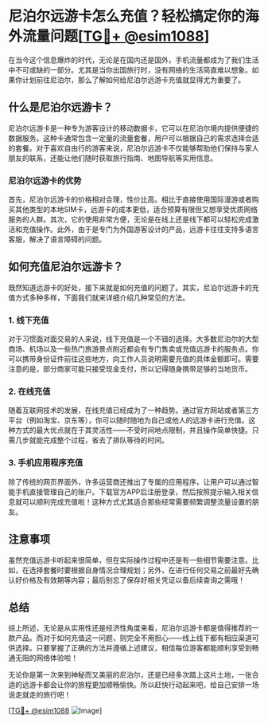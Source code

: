 # 尼泊尔远游卡怎么充值？轻松搞定你的海外流量问题[[TG💪+ @esim1088](https://t.me/s/esim1088)]

在当今这个信息爆炸的时代，无论是在国内还是国外，手机流量都成为了我们生活中不可或缺的一部分。尤其是当你出国旅行时，没有网络的生活简直难以想象。如果你计划前往尼泊尔，那么了解如何给尼泊尔远游卡充值就显得尤为重要了。

## 什么是尼泊尔远游卡？

尼泊尔远游卡是一种专为游客设计的移动数据卡，它可以在尼泊尔境内提供便捷的数据服务。这种卡通常包含一定量的流量套餐，用户可以根据自己的需求选择合适的套餐。对于喜欢自由行的游客来说，尼泊尔远游卡不仅能够帮助他们保持与家人朋友的联系，还能让他们随时获取旅行指南、地图导航等实用信息。

### 尼泊尔远游卡的优势

首先，尼泊尔远游卡的价格相对合理，性价比高。相比于直接使用国际漫游或者购买其他类型的本地SIM卡，远游卡的成本更低，适合预算有限但又想享受优质网络服务的人群。其次，它的使用非常方便，无论是在线上还是线下都可以轻松完成激活和充值操作。此外，由于是专门为外国游客设计的产品，远游卡往往支持多语言客服，解决了语言障碍的问题。

## 如何充值尼泊尔远游卡？

既然知道远游卡的好处，接下来就是如何充值的问题了。其实，尼泊尔远游卡的充值方式多种多样，下面我们就来详细介绍几种常见的方法。

### 1. 线下充值

对于习惯面对面交易的人来说，线下充值是一个不错的选择。大多数尼泊尔的大型商场、机场以及一些热门旅游景点附近都会有专门售卖或充值远游卡的服务点。你可以携带身份证件前往这些地方，向工作人员说明需要充值的具体金额即可。需要注意的是，部分商家可能只接受现金支付，所以记得随身携带足够的当地货币。

### 2. 在线充值

随着互联网技术的发展，在线充值已经成为了一种趋势。通过官方网站或者第三方平台（例如淘宝、京东等），你可以随时随地为自己或他人的远游卡进行充值。这种方式的最大优点就在于其灵活性——不受时间地点限制，并且操作简单快捷。只需几步就能完成整个过程，省去了排队等待的时间。

### 3. 手机应用程序充值

除了传统的网页界面外，许多运营商还推出了专属的应用程序，让用户可以通过智能手机直接管理自己的账户。下载官方APP后注册登录，然后按照提示输入相关信息就可以顺利完成充值啦！这种方式尤其适合那些经常需要频繁调整流量设置的朋友。

## 注意事项

虽然充值远游卡听起来很简单，但在实际操作过程中还是有一些细节需要注意。比如，在选择套餐时要根据自身情况合理规划；另外，在进行任何交易之前最好先确认好价格及有效期等内容；最后别忘了保存好相关凭证以备后续查询之需哦！

## 总结

综上所述，无论是从实用性还是经济性角度来看，尼泊尔远游卡都是值得推荐的一款产品。而对于如何充值这一问题，则完全不用担心——线上线下都有相应渠道可供选择。只要掌握了正确的方法并遵循上述建议，相信每位游客都能顺利享受到畅通无阻的网络体验啦！

无论你是第一次来到神秘而又美丽的尼泊尔，还是已经多次踏上这片土地，一张合适的远游卡都会让你的旅程更加顺畅愉快。所以赶快行动起来吧，给自己安排一场说走就走的旅行吧！

[[TG💪+ @esim1088](https://t.me/s/esim1088) ![Image](https://i.postimg.cc/4NQfJmqS/Snipaste-2025-05-13-00-14-12.png)]